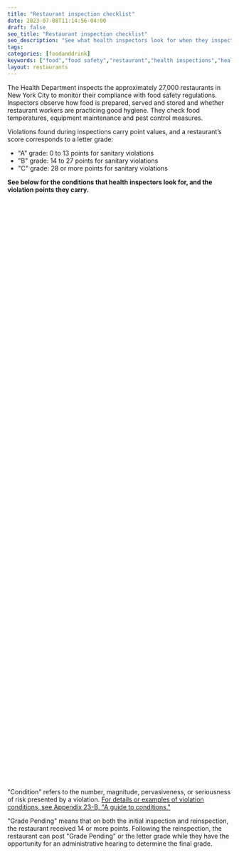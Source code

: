 ```yaml
---
title: "Restaurant inspection checklist"
date: 2023-07-08T11:14:56-04:00
draft: false
seo_title: "Restaurant inspection checklist"
seo_description: "See what health inspectors look for when they inspect restaurants."
tags: 
categories: [foodanddrink]
keywords: ["food","food safety","restaurant","health inspections","health inspector","food poisoning","health and safety","inspections"]
layout: restaurants
---
```


The Health Department inspects the approximately 27,000 restaurants in New York City to monitor their compliance with food safety regulations. Inspectors observe how food is prepared, served and stored and whether restaurant workers are practicing good hygiene. They check food temperatures, equipment maintenance and pest control measures.

Violations found during inspections carry point values, and a restaurant’s score corresponds to a letter grade:
- "A" grade: 0 to 13 points for sanitary violations
- "B" grade: 14 to 27 points for sanitary violations
- "C" grade: 28 or more points for sanitary violations

**See below for the conditions that health inspectors look for, and the violation points they carry.**

<div style="min-height:1305px" class="my-4"><script type="text/javascript" defer src="https://datawrapper.dwcdn.net/ASvZx/embed.js?v=4" charset="utf-8"></script><noscript><img src="https://datawrapper.dwcdn.net/ASvZx/full.png" alt="" /></noscript></div>

"Condition" refers to the number, magnitude, pervasiveness, or seriousness of risk presented by a violation. [For details or examples of violation conditions, see Appendix 23-B, "A guide to conditions."](inspection-procedures.pdf)

"Grade Pending" means that on both the initial inspection and reinspection, the restaurant received 14 or more points. Following the reinspection, the restaurant can post "Grade Pending" or the letter grade while they have the opportunity for an administrative hearing to determine the final grade.
